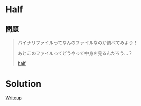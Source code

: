 # Half

## 問題
> バイナリファイルってなんのファイルなのか調べてみよう！
> 
> あとこのファイルってどうやって中身を見るんだろう...？
> 
> [half](./given_files/half)

# Solution
[Writeup](./solve/writeup.md)

